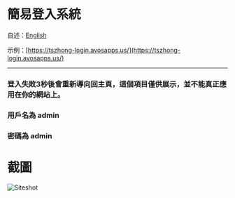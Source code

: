# 簡易登入系統

自述：[English](https://github.com/TszHong0411/Simple-login/blob/main/README.md)

示例：[https://tszhong-login.avosapps.us/](https://tszhong-login.avosapps.us/)

---

### 登入失敗3秒後會重新導向回主頁，這個項目僅供展示，並不能真正應用在你的網站上。

### 用戶名為 admin 
### 密碼為 admin

# 截圖

![Siteshot](https://cdn.jsdelivr.net/gh/tszhong0411/image/simple-login-siteshot.png)